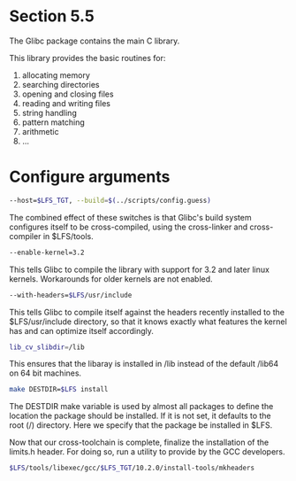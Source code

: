 # Section 5.5

The Glibc package contains the main C library.

This library provides the basic routines for:
1. allocating memory
2. searching directories
3. opening and closing files
4. reading and writing files
5. string handling
6. pattern matching
7. arithmetic
8. ...

# Configure arguments
```bash
--host=$LFS_TGT, --build=$(../scripts/config.guess)
```
The combined effect of these switches is that Glibc's build system configures
itself to be cross-compiled, using the cross-linker and cross-compiler in
$LFS/tools.
```bash
--enable-kernel=3.2
```
This tells Glibc to compile the library with support for 3.2 and later linux
kernels. Workarounds for older kernels are not enabled.
```bash
--with-headers=$LFS/usr/include
```
This tells Glibc to compile itself against the headers recently installed to the
$LFS/usr/include directory, so that it knows exactly what features the kernel
has and can optimize itself accordingly.
```bash
lib_cv_slibdir=/lib
```
This ensures that the libaray is installed in /lib instead of the default /lib64
on 64 bit machines.
```bash
make DESTDIR=$LFS install
```
The DESTDIR make variable is used by almost all packages to define the location
the package should be installed. If it is not set, it defaults to the root (/)
directory. Here we specify that the package be installed in $LFS.

Now that our cross-toolchain is complete, finalize the installation of the
limits.h header. For doing so, run a utility to provide by the GCC developers.
```bash
$LFS/tools/libexec/gcc/$LFS_TGT/10.2.0/install-tools/mkheaders
```
